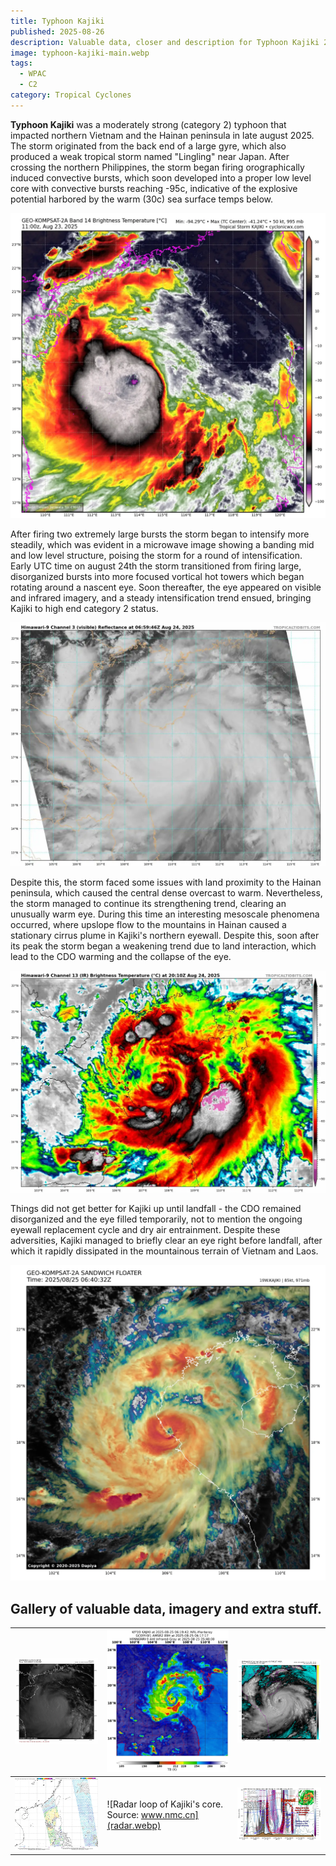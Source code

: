 ```yaml
---
title: Typhoon Kajiki
published: 2025-08-26
description: Valuable data, closer and description for Typhoon Kajiki 2025
image: typhoon-kajiki-main.webp
tags:
  - WPAC
  - C2
category: Tropical Cyclones
---
```

**Typhoon Kajiki** was a moderately strong (category 2) typhoon that impacted northern Vietnam and the Hainan peninsula in late august 2025. The storm originated from the back end of a large gyre, which also produced a weak tropical storm named "Lingling" near Japan. After crossing the northern Philippines, the storm began firing orographically induced convective bursts, which soon developed into a proper low level core with convective bursts reaching -95c, indicative of the explosive potential harbored by the warm (30c) sea surface temps below.

![Infrared imagery of Typhoon Kajiki undergoing a convective burst, which topped out at -94.29C. Source: cyclonicwx.com](burst.webp)

After firing two extremely large bursts the storm began to intensify more steadily, which was evident in a microwave image showing a banding mid and low level structure, poising the storm for a round of intensification. Early UTC time on august 24th the storm transitioned from firing large, disorganized bursts into more focused vortical hot towers which began rotating around a nascent eye. Soon thereafter, the eye appeared on visible and infrared imagery, and a steady intensification trend ensued, bringing Kajiki to high end category 2 status.

![Typhoon Kajiki steadily intensifying as it nears Hainan Island. Source: tropicaltidbits.com](eye.webp)

Despite this, the storm faced some issues with land proximity to the Hainan peninsula, which caused the central dense overcast to warm. Nevertheless, the storm managed to continue its strengthening trend, clearing an unusually warm eye. During this time an interesting mesoscale phenomena occurred, where upslope flow to the mountains in Hainan caused a stationary cirrus plume in Kajiki's northern eyewall. Despite this, soon after its peak the storm began a weakening trend due to land interaction, which lead to the CDO warming and the collapse of the eye.

![Typhoon Kajiki struggling after passing by Hainan island as evident by the disorgansied convection and rugged eye. Source: tropicaltidbits.com](weakening.webp)

Things did not get better for Kajiki up until landfall - the CDO remained disorganized and the eye filled temporarily, not to mention the ongoing eyewall replacement cycle and dry air entrainment. Despite these adversities, Kajiki managed to briefly clear an eye right before landfall, after which it rapidly dissipated in the mountainous terrain of Vietnam and Laos.

![Sandwich (VIS+IR) imagery for Typhoon Kajiki on August 25th, while making landfall. Source: Dapiya.top](sandwich-dapiya.webp)

## Gallery of valuable data, imagery and extra stuff.

| ![Large gravity wave in Typhoon Kajiki early on in it's life. Source: dapiya.top](gravity%20wave.webp)        | ![Microwave data showing an inner and partial outer eyewall in Typhoon Kajiki. Source: nrlmry.navy.mil](microwave.webp) | ![Enhanced visible image of Kajiki's eye on August 24th. Source: dapiya.top](evis.webp)              |
| ------------------------------------------------------------------------------------------------------------ | ---------------------------------------------------------------------------------------------------------------------- | --------------------------------------------------------------------------------------------------- |
| ![ASCAT pass early on in Kajiki's life near the Philippines. Source: manati.star.nesdis.noaa.gov](ascat.webp) | ![Radar loop of Kajiki's core. Source: www.nmc.cn](radar.webp)                                                          | ![Orographic waves near Kajiki's core causing upper level orographic waves](orographic%20waves.webp) |
